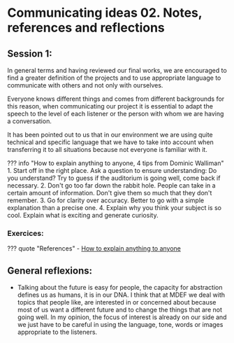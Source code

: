 # **Communicating ideas 02. Notes, references and reflections**


## Session 1:
In general terms and having reviewed our final works, we are encouraged to find a greater definition of the projects and to use appropriate language to communicate with others and not only with ourselves.

Everyone knows different things and comes from different backgrounds for this reason, when communicating our project it is essential to adapt the speech to the level of each listener or the person with whom we are having a conversation.

It has been pointed out to us that in our environment we are using quite technical and specific language that we have to take into account when transferring it to all situations because not everyone is familiar with it.

??? info "How to explain anything to anyone, 4 tips from Dominic Walliman"
    1. Start off in the right place. Ask a question to ensure understanding: Do you understand? Try to guess if the auditorium is going well, come back if necessary.
    2. Don't go too far down the rabbit hole. People can take in a certain amount of information. Don't give them so much that they don't remember.
    3. Go for clarity over accuracy. Better to go with a simple explanation than a precise one.
    4. Explain why you think your subject is so cool. Explain what is exciting and generate curiosity.

### Exercices:



??? quote "References"
    - [How to explain anything to anyone](https://ideas.ted.com/how-to-explain-anything-to-anyone-4-steps-to-clearer-communication/)
 



## General reflexions:

- Talking about the future is easy for people, the capacity for abstraction defines us as humans, it is in our DNA. I think that at MDEF we deal with topics that people like, are interested in or concerned about because most of us want a different future and to change the things that are not going well. In my opinion, the focus of interest is already on our side and we just have to be careful in using the language, tone, words or images appropriate to the listeners.
